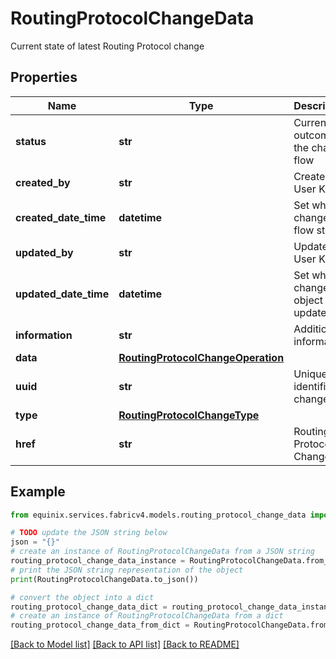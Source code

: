 # RoutingProtocolChangeData

Current state of latest Routing Protocol change

## Properties

Name | Type | Description | Notes
------------ | ------------- | ------------- | -------------
**status** | **str** | Current outcome of the change flow | [optional] 
**created_by** | **str** | Created by User Key | [optional] 
**created_date_time** | **datetime** | Set when change flow starts | [optional] 
**updated_by** | **str** | Updated by User Key | [optional] 
**updated_date_time** | **datetime** | Set when change object is updated | [optional] 
**information** | **str** | Additional information | [optional] 
**data** | [**RoutingProtocolChangeOperation**](RoutingProtocolChangeOperation.md) |  | [optional] 
**uuid** | **str** | Uniquely identifies a change | 
**type** | [**RoutingProtocolChangeType**](RoutingProtocolChangeType.md) |  | 
**href** | **str** | Routing Protocol Change URI | [optional] 

## Example

```python
from equinix.services.fabricv4.models.routing_protocol_change_data import RoutingProtocolChangeData

# TODO update the JSON string below
json = "{}"
# create an instance of RoutingProtocolChangeData from a JSON string
routing_protocol_change_data_instance = RoutingProtocolChangeData.from_json(json)
# print the JSON string representation of the object
print(RoutingProtocolChangeData.to_json())

# convert the object into a dict
routing_protocol_change_data_dict = routing_protocol_change_data_instance.to_dict()
# create an instance of RoutingProtocolChangeData from a dict
routing_protocol_change_data_from_dict = RoutingProtocolChangeData.from_dict(routing_protocol_change_data_dict)
```
[[Back to Model list]](../README.md#documentation-for-models) [[Back to API list]](../README.md#documentation-for-api-endpoints) [[Back to README]](../README.md)


